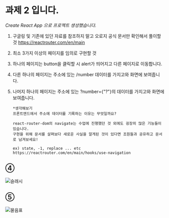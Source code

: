 # 과제 2 입니다.

_Create React App 으로 프로젝트 생성했습니다._

1.  구글링 및 기존에 있던 자료를 참조하지 말고 오로지 공식 문서만 확인해서 풀이할 것
    https://reactrouter.com/en/main

2.  최소 3가지 이상의 페이지를 임의로 구현할 것
3.  하나의 페이지는 button을 클릭할 시 alert가 띄어지고 다른 페이지로 이동합니다.

4.  다른 하나의 페이지는 주소에 있는 /number 데이터를 가지고와 화면에 보여줍니다.
5.  나머지 하나의 페이지는 주소에 있는 ?number={"?"}의 데이터를 가지고와 화면에 보여줍니다.

        *생각해보기
        프론트엔드에서 주소에 데이터를 기록하는 이유는 무엇일까요?

        react-router-dom의 navigate는 수업에 진행했던 것 외에도 굉장히 많은 기능들이 있습니다.
        구현을 위해 문서를 살펴보다 새로운 사실을 알게된 것이 있다면 조원들과 공유하고 문서로 남겨보세요!

        ex) state, -1, replace ... etc
        https://reactrouter.com/en/main/hooks/use-navigation


## ④    
 ![슬래시](https://github.com/2023-frontend1/First_Repo/assets/50646145/eb89396d-7620-4c8a-b10c-2cf24093524d)


## ⑤   
 ![물음표](https://github.com/2023-frontend1/First_Repo/assets/50646145/c7841e3f-31ae-47bd-8151-48776719749a)
